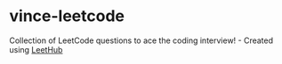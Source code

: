 # vince-leetcode
Collection of LeetCode questions to ace the coding interview! - Created using [LeetHub](https://github.com/QasimWani/LeetHub)
